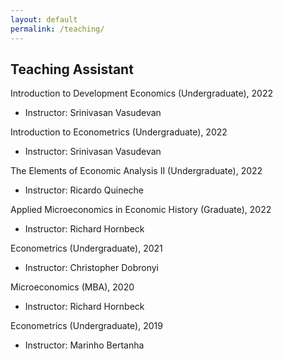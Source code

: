 ```yaml
---
layout: default
permalink: /teaching/
---
```


## Teaching Assistant

Introduction to Development Economics (Undergraduate), 2022
- Instructor: Srinivasan Vasudevan

Introduction to Econometrics (Undergraduate), 2022
- Instructor: Srinivasan Vasudevan

The Elements of Economic Analysis II (Undergraduate), 2022
- Instructor: Ricardo Quineche

Applied Microeconomics in Economic History (Graduate), 2022
- Instructor: Richard Hornbeck

Econometrics (Undergraduate), 2021
- Instructor: Christopher Dobronyi

Microeconomics (MBA), 2020
- Instructor: Richard Hornbeck

Econometrics (Undergraduate), 2019
- Instructor: Marinho Bertanha
